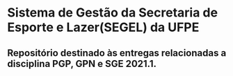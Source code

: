 # Sistema de Gestão da Secretaria de Esporte e Lazer(SEGEL) da UFPE

## Repositório destinado às entregas relacionadas a disciplina PGP, GPN e SGE 2021.1.
